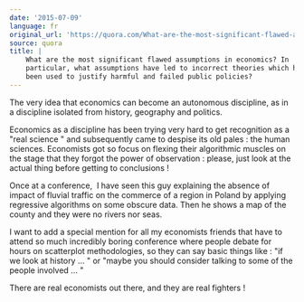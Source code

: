 ```yaml
---
date: '2015-07-09'
language: fr
original_url: 'https://quora.com/What-are-the-most-significant-flawed-assumptions-in-economics-In-particular-what-assumptions-have-led-to-incorrect-theories-which-have-been-used-to-justify-harmful-and-failed-public-policies/answer/Clément-Renaud'
source: quora
title: |
    What are the most significant flawed assumptions in economics? In
    particular, what assumptions have led to incorrect theories which have
    been used to justify harmful and failed public policies?
---
```


The very idea that economics can become an autonomous discipline, as in
a discipline isolated from history, geography and politics. 
 
Economics as a discipline has been trying very hard to get recognition
as a  "real science " and subsequently came to despise its old pales :
the human sciences. Economists got so focus on flexing their algorithmic
muscles on the stage that they forgot the power of observation : please,
just look at the actual thing before getting to conclusions ! 
 
Once at a conference,  I have seen this guy explaining the absence of
impact of fluvial traffic on the commerce of a region in Poland by
applying regressive algorithms on some obscure data. Then he shows a map
of the county and they were no rivers nor seas. 
 
I want to add a special mention for all my economists friends that have
to attend so much incredibly boring conference where people debate for
hours on scatterplot methodologies, so they can say basic things like :
 "if we look at history ... " or  "maybe you should consider talking to
some of the people involved ... " 
 
There are real economists out there, and they are real fighters !
